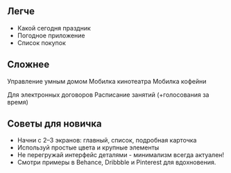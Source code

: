 ## Легче
- Какой сегодня праздник
- Погодное приложение
- Список покупок

## Сложнее
Управление умным домом
Мобилка кинотеатра
Мобилка кофейни

Для электронных договоров
Расписание занятий (+голосования за время)


## Советы для новичка
- ‌Начни с 2–3 экранов: главный, список, подробная карточка
- ‌Используй простые цвета и крупные элементы
- ‌Не перегружай интерфейс деталями - минимализм всегда актуален!
- ‌Смотри примеры в Behance, Dribbble и Pinterest для вдохновения.